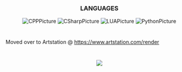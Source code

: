 <h3 align="center">LANGUAGES</h3>
<p align="center">
  <img alt="CPPPicture"        src="https://img.shields.io/badge/C%2B%2B-545d68?style=for-the-badge&logo=c%2B%2B&logoColor=white">
  <img alt="CSharpPicture"     src="https://img.shields.io/badge/C%23-545d68?style=for-the-badge&logo=c-sharp&logoColor=white">
  <img alt="LUAPicture"        src="https://img.shields.io/badge/Lua-545d68?style=for-the-badge&logo=lua&logoColor=white">
  <img alt="PythonPicture"     src="https://img.shields.io/badge/Python-545d68?style=for-the-badge&logo=python&logoColor=white">
</p>
<h1></h1>

Moved over to Artstation @ 
https://www.artstation.com/render

<h1></h1>
<p align="center">
<img src="https://github-readme-stats.vercel.app/api/top-langs/?username=DirectRender&count_private=true&layout=compact&theme=nord&langs_count=69">
</p>
